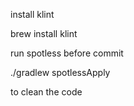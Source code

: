 

install klint

brew install klint

run spotless before commit
 
./gradlew spotlessApply

to clean the code